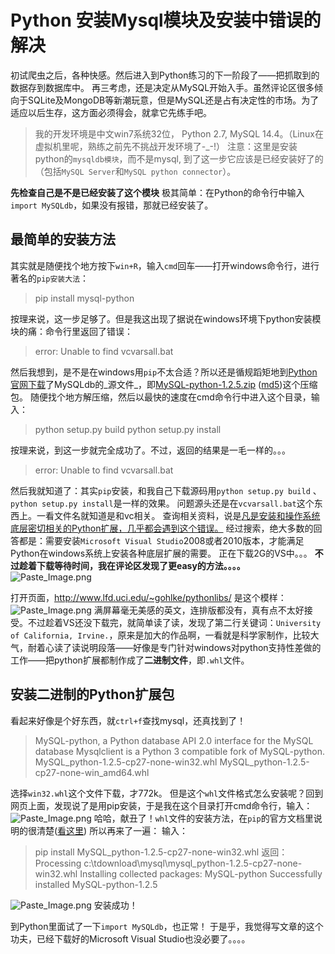 # Python 安装Mysql模块及安装中错误的解决
初试爬虫之后，各种快感。然后进入到Python练习的下一阶段了——把抓取到的数据存到数据库中。
再三考虑，还是决定从MySQL开始入手。虽然评论区很多倾向于SQLite及MongoDB等新潮玩意，但是MySQL还是占有决定性的市场。为了适应以后生存，这方面必须得会，就拿它先练手吧。

> 我的开发环境是中文win7系统32位， Python 2.7, MySQL 14.4。（Linux在虚拟机里呢，熟练之前先不挑战开发环境了-_-!）
> 注意：这里是安装python的`mysqldb模块`，而不是mysql, 到了这一步它应该是已经安装好了的（包括`MySQL Server`和`MySQL python connector`）。

**先检查自己是不是已经安装了这个模块**
极其简单：在Python的命令行中输入`import MySQLdb`，如果没有报错，那就已经安装了。
## 最简单的安装方法

其实就是随便找个地方按下`win+R`，输入`cmd`回车——打开windows命令行，进行著名的`pip安装大法`：  

> pip install mysql-python

按理来说，这一步足够了。但是我这出现了据说在windows环境下python安装模块的痛：命令行里返回了错误：

> error: Unable to find vcvarsall.bat

然后我想到，是不是在windows用`pip`不太合适？所以还是循规蹈矩地到[Python官网下载](https://pypi.python.org/pypi/MySQL-python/1.2.5#downloads)了MySQLdb的_源文件_，即[MySQL-python-1.2.5.zip](https://pypi.python.org/packages/source/M/MySQL-python/MySQL-python-1.2.5.zip#md5=654f75b302db6ed8dc5a898c625e030c) ([md5](https://pypi.python.org/pypi?:action=show_md5&digest=654f75b302db6ed8dc5a898c625e030c))这个压缩包。
随便找个地方解压缩，然后以最快的速度在cmd命令行中进入这个目录，输入：

> python setup.py build
> python setup.py install

按理来说，到这一步就完全成功了。不过，返回的结果是一毛一样的。。。

> error: Unable to find vcvarsall.bat

然后我就知道了：其实`pip`安装，和我自己下载源码用`python setup.py build` 、 `python setup.py install`是一样的效果。
问题源头还是在`vcvarsall.bat`这个东西上。一看文件名就知道是和vc相关。
查询相关资料，说是[凡是安装和操作系统底层密切相关的Python扩展，几乎都会遇到这个错误。](http://blog.csdn.net/secretx/article/details/17472107)
经过搜索，绝大多数的回答都是：需要安装`Microsoft Visual Studio`2008或者2010版本，才能满足Python在windows系统上安装各种底层扩展的需要。
正在下载2G的VS中。。。
**不过趁着下载等待时间，我在评论区发现了更easy的方法。。。。**
![Paste_Image.png](http://upload-images.jianshu.io/upload_images/841144-983620158389e66d.png?imageMogr2/auto-orient/strip%7CimageView2/2/w/1240)

打开页面，http://www.lfd.uci.edu/~gohlke/pythonlibs/ 是这个模样：
![Paste_Image.png](http://upload-images.jianshu.io/upload_images/841144-5af72a9ad43c8d84.png?imageMogr2/auto-orient/strip%7CimageView2/2/w/1240)
满屏幕毫无美感的英文，连排版都没有，真有点不太好接受。不过趁着VS还没下载完，就简单读了读，发现了第二行关键词：`University of California, Irvine.`，原来是加大的作品啊，一看就是科学家制作，比较大气，耐着心读了读说明段落——好像是专门针对windows对python支持性差做的工作——把python扩展都制作成了**二进制文件**，即`.whl`文件。
## 安装二进制的Python扩展包

看起来好像是个好东西，就`ctrl+f`查找mysql，还真找到了！

> MySQL-python, a Python database API 2.0 interface for the MySQL database
> Mysqlclient is a Python 3 compatible fork of MySQL-python.
> MySQL_python-1.2.5-cp27-none-win32.whl
> MySQL_python-1.2.5-cp27-none-win_amd64.whl

选择`win32.whl`这个文件下载，才772k。
但是这个`whl`文件格式怎么安装呢？回到网页上面，发现说了是用pip安装，于是我在这个目录打开cmd命令行，输入：
![Paste_Image.png](http://upload-images.jianshu.io/upload_images/841144-5919730b2cd985f2.png?imageMogr2/auto-orient/strip%7CimageView2/2/w/1240)
哈哈，献丑了！`whl`文件的安装方法，在`pip`的官方文档里说明的很清楚([看这里](https://pip.pypa.io/en/latest/user_guide/#installing-from-wheels))
所以再来了一遍：
输入：

> pip install MySQL_python-1.2.5-cp27-none-win32.whl
> 返回：
> Processing c:\tdownload\mysql\mysql_python-1.2.5-cp27-none-win32.whl
> Installing collected packages: MySQL-python
> Successfully installed MySQL-python-1.2.5

![Paste_Image.png](http://upload-images.jianshu.io/upload_images/841144-6c918755cadba8bd.png?imageMogr2/auto-orient/strip%7CimageView2/2/w/1240)
安装成功！

到Python里面试了一下`import MySQLdb`，也正常！
于是乎，我觉得写文章的这个功夫，已经下载好的Microsoft Visual Studio也没必要了。。。。



